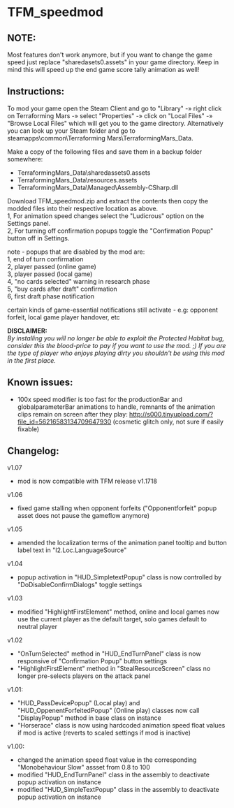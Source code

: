 # TFM_speedmod

NOTE:
-------------
Most features don't work anymore, but if you want to change the game speed just replace "sharedasets0.assets" in your game directory.
Keep in mind this will speed up the end game score tally animation as well!


Instructions:
-------------
To mod your game open the Steam Client and go to "Library" -» right click on Terraforming Mars -» select "Properties" -» click on "Local Files" -»  "Browse Local Files" which will get you to the game directory.
Alternatively you can look up your Steam folder and go to steamapps\common\Terraforming Mars\TerraformingMars_Data.

Make a copy of the following files and save them in a backup folder somewhere:
- TerraformingMars_Data\sharedassets0.assets
- TerraformingMars_Data\resources.assets
- TerraformingMars_Data\Managed\Assembly-CSharp.dll

Download TFM_speedmod.zip and extract the contents then copy the modded files into their respective location as above.\
1, For animation speed changes select the "Ludicrous" option on the Settings panel.\
2, For turning off confirmation popups toggle the "Confirmation Popup" button off in Settings.

note - popups that are disabled by the mod are:\
1, end of turn confirmation\
2, player passed (online game)\
3, player passed (local game)\
4, "no cards selected" warning in research phase\
5, "buy cards after draft" confirmation\
6, first draft phase notification

certain kinds of game-essential notifications still activate - e.g: opponent forfeit, local game player handover, etc

**DISCLAIMER:**\
_By installing you will no longer be able to exploit the Protected Habitat bug, consider this the blood-price to pay if you want to use the mod. ;)
If you are the type of player who enjoys playing dirty you shouldn't be using this mod in the first place._

Known issues:
-------------
- 100x speed modifier is too fast for the productionBar and globalparameterBar animations to handle, remnants of the animation clips remain on screen after they play: http://s000.tinyupload.com/?file_id=56216583134709647930
(cosmetic glitch only, not sure if easily fixable)


Changelog:
----------
v1.07
- mod is now compatible with TFM release v1.1718

v1.06
- fixed game stalling when opponent forfeits ("Opponentforfeit" popup asset does not pause the gameflow anymore)

v1.05
- amended the localization terms of the animation panel tooltip and button label text in "I2.Loc.LanguageSource"

v1.04
- popup activation in "HUD_SimpletextPopup" class is now controlled by "DoDisableConfirmDialogs" toggle settings

v1.03
- modified "HighlightFirstElement" method, online and local games now use the current player as the default target, solo games default to neutral player

v1.02
- "OnTurnSelected" method in "HUD_EndTurnPanel" class is now responsive of "Confirmation Popup" button settings
- "HighlightFirstElement" method in "StealResourceScreen" class no longer pre-selects players on the attack panel 

v1.01:
- "HUD_PassDevicePopup" (Local play) and "HUD_OppenentForfeitedPopup" (Online play) classes now call "DisplayPopup" method in base class on instance
- "Horserace" class is now using hardcoded animation speed float values if mod is active (reverts to scaled settings if mod is inactive)

v1.00:
- changed the animation speed float value in the corresponding "Monobehaviour Slow" assset from 0.8 to 100
- modified "HUD_EndTurnPanel" class in the assembly to deactivate popup activation on instance
- modified "HUD_SimpleTextPopup" class in the assembly to deactivate popup activation on instance
